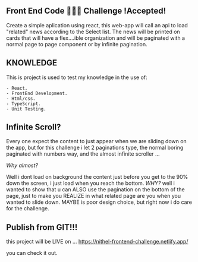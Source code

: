 ## Front End Code 👱🏻‍♂️ Challenge !Accepted!
Create a simple aplication using react, this web-app will call an api to load "related" news according to the Select list.
The news will be printed on cards that will have a flex....ible organization and will be paginated with a normal page to page component or by infinite pagination.


## KNOWLEDGE

This is project is used to test my knowledge in the use of:

    - React.
    - FrontEnd Development.
    - Html/css.
    - TypeScript.
    - Unit Testing.
 
## Infinite Scroll?

Every one expect the content to just appear when we are sliding down on the app, but for this challenge i let 2 paginations type, the normal boring paginated with numbers way, and the almost infinite scroller ...

*Why almost?*

Well i dont load on background the content just before you get to the 90% down the screen, i just load when you reach the bottom. *WHY?* well i wanted to show that u can ALSO use the pagination on the bottom of the page, just to make you REALIZE in what related page are you when you wanted to slide down. MAYBE is poor design choice, but right now i do care for the challenge.

## Publish from GIT!!!

this project will be LIVE on ... https://nithel-frontend-challenge.netlify.app/

you can check it out.

